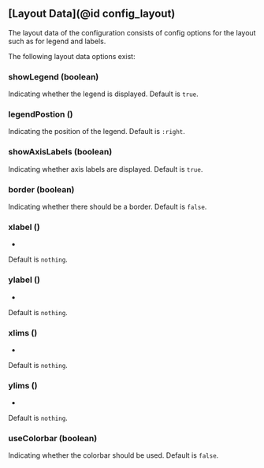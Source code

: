 ## [Layout Data](@id config_layout)

The layout data of the configuration consists of config options for the layout such as for legend and labels. 

The following layout data options exist:

### showLegend (boolean)
Indicating whether the legend is displayed.
Default is `true`.

### legendPostion ()
Indicating the position of the legend.
Default is `:right`.

### showAxisLabels (boolean)
Indicating whether axis labels are displayed.
Default is `true`.

### border (boolean)
Indicating whether there should be a border.
Default is `false`.

### xlabel ()
-
Default is `nothing`.

### ylabel ()
-
Default is `nothing`.

### xlims ()
-
Default is `nothing`.

### ylims ()
-
Default is `nothing`.

### useColorbar (boolean)
Indicating whether the colorbar should be used.
Default is `false`.